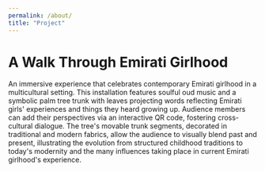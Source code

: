```yaml
---
permalink: /about/
title: "Project"
---
```


# A Walk Through Emirati Girlhood 


 An immersive experience that celebrates contemporary Emirati girlhood in a multicultural setting. This installation features soulful oud music and a symbolic palm tree trunk with leaves projecting words reflecting Emirati girls' experiences and things they heard growing up. Audience members can add their perspectives via an interactive QR code, fostering cross-cultural dialogue. The tree's movable trunk segments, decorated in traditional and modern fabrics, allow the audience to visually blend past and present, illustrating the evolution from structured childhood traditions to today's modernity and the many influences taking place in current Emirati girlhood's experience.